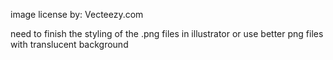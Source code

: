 image license by: Vecteezy.com

need to finish the styling of the .png files in illustrator or use better png files with translucent background
